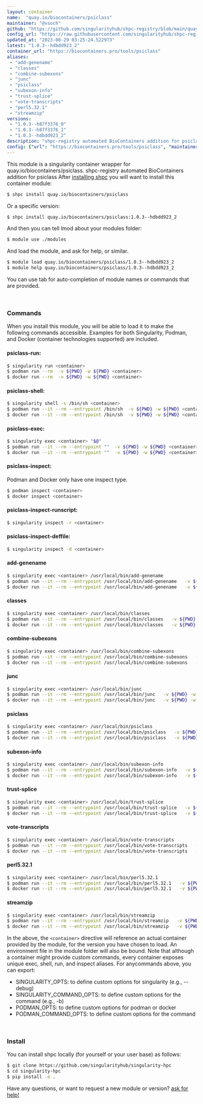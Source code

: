 ```yaml
---
layout: container
name:  "quay.io/biocontainers/psiclass"
maintainer: "@vsoch"
github: "https://github.com/singularityhub/shpc-registry/blob/main/quay.io/biocontainers/psiclass/container.yaml"
config_url: "https://raw.githubusercontent.com/singularityhub/shpc-registry/main/quay.io/biocontainers/psiclass/container.yaml"
updated_at: "2023-08-29 03:25:24.522973"
latest: "1.0.3--hdbdd923_2"
container_url: "https://biocontainers.pro/tools/psiclass"
aliases:
 - "add-genename"
 - "classes"
 - "combine-subexons"
 - "junc"
 - "psiclass"
 - "subexon-info"
 - "trust-splice"
 - "vote-transcripts"
 - "perl5.32.1"
 - "streamzip"
versions:
 - "1.0.3--h87f3376_0"
 - "1.0.3--h87f3376_1"
 - "1.0.3--hdbdd923_2"
description: "shpc-registry automated BioContainers addition for psiclass"
config: {"url": "https://biocontainers.pro/tools/psiclass", "maintainer": "@vsoch", "description": "shpc-registry automated BioContainers addition for psiclass", "latest": {"1.0.3--hdbdd923_2": "sha256:5659e83ade16829081529f1a05274c98f41206bd407dfc8a52de6a8eacf7f950"}, "tags": {"1.0.3--h87f3376_0": "sha256:1b62a8b80e084a6b6aa11f51c5b578aa69398c6ada84e0dd13e8dd85d9a2fda2", "1.0.3--h87f3376_1": "sha256:964cd6947a5923c5c2d66b6bb28c988d97d6db0dd3fa7eb5225888a80d67ac3e", "1.0.3--hdbdd923_2": "sha256:5659e83ade16829081529f1a05274c98f41206bd407dfc8a52de6a8eacf7f950"}, "docker": "quay.io/biocontainers/psiclass", "aliases": {"add-genename": "/usr/local/bin/add-genename", "classes": "/usr/local/bin/classes", "combine-subexons": "/usr/local/bin/combine-subexons", "junc": "/usr/local/bin/junc", "psiclass": "/usr/local/bin/psiclass", "subexon-info": "/usr/local/bin/subexon-info", "trust-splice": "/usr/local/bin/trust-splice", "vote-transcripts": "/usr/local/bin/vote-transcripts", "perl5.32.1": "/usr/local/bin/perl5.32.1", "streamzip": "/usr/local/bin/streamzip"}}
---
```


This module is a singularity container wrapper for quay.io/biocontainers/psiclass.
shpc-registry automated BioContainers addition for psiclass
After [installing shpc](#install) you will want to install this container module:


```bash
$ shpc install quay.io/biocontainers/psiclass
```

Or a specific version:

```bash
$ shpc install quay.io/biocontainers/psiclass:1.0.3--hdbdd923_2
```

And then you can tell lmod about your modules folder:

```bash
$ module use ./modules
```

And load the module, and ask for help, or similar.

```bash
$ module load quay.io/biocontainers/psiclass/1.0.3--hdbdd923_2
$ module help quay.io/biocontainers/psiclass/1.0.3--hdbdd923_2
```

You can use tab for auto-completion of module names or commands that are provided.

<br>

### Commands

When you install this module, you will be able to load it to make the following commands accessible.
Examples for both Singularity, Podman, and Docker (container technologies supported) are included.

#### psiclass-run:

```bash
$ singularity run <container>
$ podman run --rm  -v ${PWD} -w ${PWD} <container>
$ docker run --rm  -v ${PWD} -w ${PWD} <container>
```

#### psiclass-shell:

```bash
$ singularity shell -s /bin/sh <container>
$ podman run --it --rm --entrypoint /bin/sh  -v ${PWD} -w ${PWD} <container>
$ docker run --it --rm --entrypoint /bin/sh  -v ${PWD} -w ${PWD} <container>
```

#### psiclass-exec:

```bash
$ singularity exec <container> "$@"
$ podman run --it --rm --entrypoint ""  -v ${PWD} -w ${PWD} <container> "$@"
$ docker run --it --rm --entrypoint ""  -v ${PWD} -w ${PWD} <container> "$@"
```

#### psiclass-inspect:

Podman and Docker only have one inspect type.

```bash
$ podman inspect <container>
$ docker inspect <container>
```

#### psiclass-inspect-runscript:

```bash
$ singularity inspect -r <container>
```

#### psiclass-inspect-deffile:

```bash
$ singularity inspect -d <container>
```


#### add-genename

```bash
$ singularity exec <container> /usr/local/bin/add-genename
$ podman run --it --rm --entrypoint /usr/local/bin/add-genename   -v ${PWD} -w ${PWD} <container> -c " $@"
$ docker run --it --rm --entrypoint /usr/local/bin/add-genename   -v ${PWD} -w ${PWD} <container> -c " $@"
```


#### classes

```bash
$ singularity exec <container> /usr/local/bin/classes
$ podman run --it --rm --entrypoint /usr/local/bin/classes   -v ${PWD} -w ${PWD} <container> -c " $@"
$ docker run --it --rm --entrypoint /usr/local/bin/classes   -v ${PWD} -w ${PWD} <container> -c " $@"
```


#### combine-subexons

```bash
$ singularity exec <container> /usr/local/bin/combine-subexons
$ podman run --it --rm --entrypoint /usr/local/bin/combine-subexons   -v ${PWD} -w ${PWD} <container> -c " $@"
$ docker run --it --rm --entrypoint /usr/local/bin/combine-subexons   -v ${PWD} -w ${PWD} <container> -c " $@"
```


#### junc

```bash
$ singularity exec <container> /usr/local/bin/junc
$ podman run --it --rm --entrypoint /usr/local/bin/junc   -v ${PWD} -w ${PWD} <container> -c " $@"
$ docker run --it --rm --entrypoint /usr/local/bin/junc   -v ${PWD} -w ${PWD} <container> -c " $@"
```


#### psiclass

```bash
$ singularity exec <container> /usr/local/bin/psiclass
$ podman run --it --rm --entrypoint /usr/local/bin/psiclass   -v ${PWD} -w ${PWD} <container> -c " $@"
$ docker run --it --rm --entrypoint /usr/local/bin/psiclass   -v ${PWD} -w ${PWD} <container> -c " $@"
```


#### subexon-info

```bash
$ singularity exec <container> /usr/local/bin/subexon-info
$ podman run --it --rm --entrypoint /usr/local/bin/subexon-info   -v ${PWD} -w ${PWD} <container> -c " $@"
$ docker run --it --rm --entrypoint /usr/local/bin/subexon-info   -v ${PWD} -w ${PWD} <container> -c " $@"
```


#### trust-splice

```bash
$ singularity exec <container> /usr/local/bin/trust-splice
$ podman run --it --rm --entrypoint /usr/local/bin/trust-splice   -v ${PWD} -w ${PWD} <container> -c " $@"
$ docker run --it --rm --entrypoint /usr/local/bin/trust-splice   -v ${PWD} -w ${PWD} <container> -c " $@"
```


#### vote-transcripts

```bash
$ singularity exec <container> /usr/local/bin/vote-transcripts
$ podman run --it --rm --entrypoint /usr/local/bin/vote-transcripts   -v ${PWD} -w ${PWD} <container> -c " $@"
$ docker run --it --rm --entrypoint /usr/local/bin/vote-transcripts   -v ${PWD} -w ${PWD} <container> -c " $@"
```


#### perl5.32.1

```bash
$ singularity exec <container> /usr/local/bin/perl5.32.1
$ podman run --it --rm --entrypoint /usr/local/bin/perl5.32.1   -v ${PWD} -w ${PWD} <container> -c " $@"
$ docker run --it --rm --entrypoint /usr/local/bin/perl5.32.1   -v ${PWD} -w ${PWD} <container> -c " $@"
```


#### streamzip

```bash
$ singularity exec <container> /usr/local/bin/streamzip
$ podman run --it --rm --entrypoint /usr/local/bin/streamzip   -v ${PWD} -w ${PWD} <container> -c " $@"
$ docker run --it --rm --entrypoint /usr/local/bin/streamzip   -v ${PWD} -w ${PWD} <container> -c " $@"
```



In the above, the `<container>` directive will reference an actual container provided
by the module, for the version you have chosen to load. An environment file in the
module folder will also be bound. Note that although a container
might provide custom commands, every container exposes unique exec, shell, run, and
inspect aliases. For anycommands above, you can export:

 - SINGULARITY_OPTS: to define custom options for singularity (e.g., --debug)
 - SINGULARITY_COMMAND_OPTS: to define custom options for the command (e.g., -b)
 - PODMAN_OPTS: to define custom options for podman or docker
 - PODMAN_COMMAND_OPTS: to define custom options for the command

<br>

### Install

You can install shpc locally (for yourself or your user base) as follows:

```bash
$ git clone https://github.com/singularityhub/singularity-hpc
$ cd singularity-hpc
$ pip install -e .
```

Have any questions, or want to request a new module or version? [ask for help!](https://github.com/singularityhub/singularity-hpc/issues)